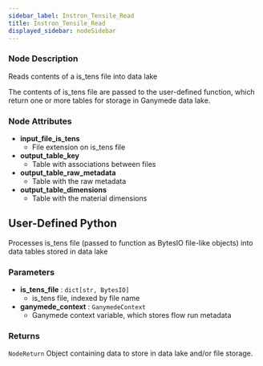 ```yaml
---
sidebar_label: Instron_Tensile_Read
title: Instron_Tensile_Read
displayed_sidebar: nodeSidebar
---
```


### Node Description

Reads contents of a is_tens file into data lake

The contents of is_tens file are passed to the user-defined function, which
return one or more tables for storage in Ganymede data lake.

### Node Attributes

- **input_file_is_tens**
  - File extension on is_tens file
- **output_table_key**
  - Table with associations between files
- **output_table_raw_metadata**
  - Table with the raw metadata
- **output_table_dimensions**
  - Table with the material dimensions

## User-Defined Python

Processes is_tens file (passed to function as BytesIO file-like objects) into data tables
stored in data lake

### Parameters

- **is_tens_file** : `dict[str, BytesIO]`
    - is_tens file, indexed by file name
- **ganymede_context** : `GanymedeContext`
    - Ganymede context variable, which stores flow run metadata

### Returns

`NodeReturn`
  Object containing data to store in data lake and/or file storage.